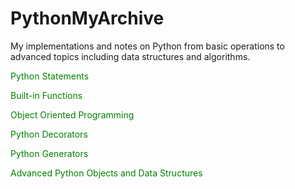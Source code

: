 # PythonMyArchive
My implementations and notes on Python from basic operations to advanced topics including data structures and algorithms.

<span style="color: green">

Python Statements

Built-in Functions

Object Oriented Programming

Python Decorators

Python Generators

Advanced Python Objects and Data Structures 
</span>
